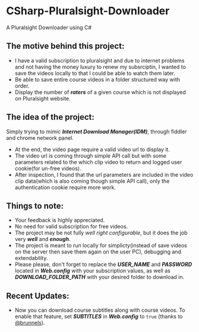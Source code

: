 # CSharp-Pluralsight-Downloader
A Pluralsight Downloader using C#

The motive behind this project:
-----------------------------
- I have a valid subscription to pluralsight and due to internet problems and not having the money luxury to renew my subsrciptin, I wanted to save the videos locally to that I could be able to watch them later.
- Be able to save entire course videos in a folder structured way with order.
- Display the number of ***raters*** of a given course which is not displayed on Pluralsight website. 

The idea of the project:
-----------------------------
Simply trying to mimic ***Internet Download Manager(IDM)***, through fiddler and chrome network panel.
- At the end, the video page require a valid video url to display it.
- The video url is coming through simple API call but with some parameters related to the which clip video to return and logged user cookie(for un-free videos).
- After inspection, I found that the url parameters are included in the video clip data(which is also coming though simple API call), only the authentication cookie require more work.

Things to note:
-----------------------------
 - Your feedback is highly appreciated.
 - No need for valid subscription for free videos.
 - The project may be not fully *well* *right* *configurable*, but it does the job very ***well*** and ***enough***.
 - The project is meant to run locally for simplicty(instead of save videos on the server then save them again on the user PC), debugging and extendability.
 - Please please, don't forget to replace the ***USER_NAME*** and ***PASSWORD*** located in ***Web.config*** with your subscription values, as well as ***DOWNLOAD_FOLDER_PATH*** with your desired folder to download in.
 
Recent Updates:
-----------------------------
- Now you can download course subtitles along with course videos. To enable that feature, set ***SUBTITLES*** in ***Web.config*** to `true` (thanks to [@brunnels](https://github.com/brunnels)). 